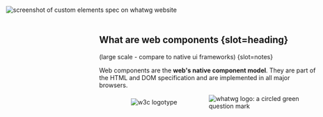 ## What are web components {slot=heading}

(large scale - compare to native ui frameworks) {slot=notes}

Web components are the **web's native component model**. They are part of the 
HTML and DOM specification and are implemented in all major browsers.

<div id="spec-logos">
  <img alt="w3c logotype"
       src="https://www.w3.org/assets/logos/w3c/w3c-no-bars.svg">
  <img alt="whatwg logo: a circled green question mark"
       src="https://resources.whatwg.org/logo.svg">
</div>
<img id="screenshot"
     alt="screenshot of custom elements spec on whatwg website"
     src="images/spec-ce.png"
     reveal>

<style>
#spec-logos {
  display: grid;
  grid-template-columns: 1fr 1fr;
  margin-inline: auto;
  place-items: center;
}
#spec-logos img {
  height: var(--rh-size-icon-09);
  display: block;
}
#screenshot {
  position: absolute;
  inset: 1em;
}
</style>
